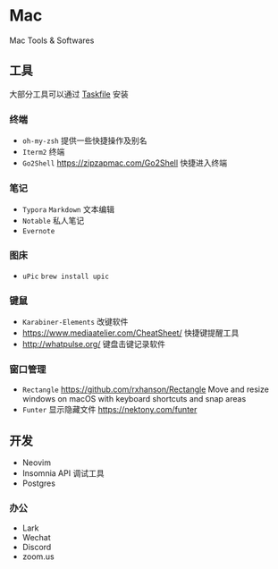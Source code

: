 # Mac
Mac Tools &amp; Softwares

## 工具

大部分工具可以通过 [Taskfile](https://github.com/venjiang/taskfile) 安装

### 终端

- `oh-my-zsh` 提供一些快捷操作及别名
- `Iterm2` 终端
- `Go2Shell` https://zipzapmac.com/Go2Shell  快捷进入终端

### 笔记

- `Typora` `Markdown` 文本编辑
- `Notable` 私人笔记
- `Evernote` 

### 图床

- `uPic` `brew install upic`

### 键鼠

* `Karabiner-Elements` 改键软件
* https://www.mediaatelier.com/CheatSheet/ 快捷键提醒工具
* http://whatpulse.org/ 键盘击键记录软件

### 窗口管理

* `Rectangle` https://github.com/rxhanson/Rectangle Move and resize windows on macOS with keyboard shortcuts and snap areas
* `Funter` 显示隐藏文件 https://nektony.com/funter

## 开发

- Neovim
- Insomnia API 调试工具
- Postgres


### 办公

- Lark
- Wechat
- Discord
- zoom.us

